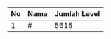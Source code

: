 | No | Nama            | Jumlah Level |
|----|-----------------|--------------|
| 1  | #    |    5615        |
